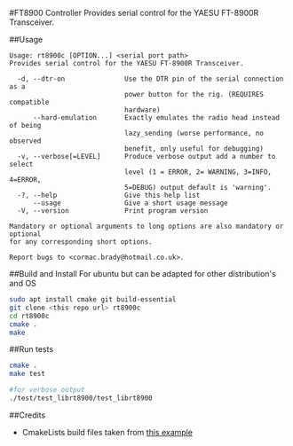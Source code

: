 #FT8900 Controller
Provides serial control for the YAESU FT-8900R Transceiver.

##Usage
```
Usage: rt8900c [OPTION...] <serial port path>
Provides serial control for the YAESU FT-8900R Transceiver.

  -d, --dtr-on               Use the DTR pin of the serial connection as a
                             power button for the rig. (REQUIRES compatible
                             hardware)
      --hard-emulation       Exactly emulates the radio head instead of being
                             lazy_sending (worse performance, no observed
                             benefit, only useful for debugging)
  -v, --verbose[=LEVEL]      Produce verbose output add a number to select
                             level (1 = ERROR, 2= WARNING, 3=INFO, 4=ERROR,
                             5=DEBUG) output default is 'warning'.
  -?, --help                 Give this help list
      --usage                Give a short usage message
  -V, --version              Print program version

Mandatory or optional arguments to long options are also mandatory or optional
for any corresponding short options.

Report bugs to <cormac.brady@hotmail.co.uk>.
```

##Build and Install
For ubuntu but can be adapted for other distribution's and OS
```bash
sudo apt install cmake git build-essential 
git clone <this repo url> rt8900c
cd rt8900c
cmake .
make
```

##Run tests
```bash
cmake .
make test

#for verbose output
./test/test_librt8900/test_librt8900
```

##Credits
- CmakeLists build files taken from [this example](https://github.com/kaizouman/gtest-cmake-example)
